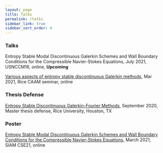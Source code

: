 ```yaml
---
layout: page
title: Talks 
permalink: /talks
sidebar_link: true 
sidebar_sort_order: 4
---
```


### Talks

Entropy Stable Modal Discontinuous Galerkin Schemes and Wall Boundary Conditions for the Compressible Navier-Stokes
Equations, July 2021, USNCCM16, online, **Upcoming**

[Various aspects of entropy stable discontinuous Galerkin methods](pdf/CAAM_seminar_Mar_2021_presentation.pdf), Mar
2021, Rice CAAM seminar, online


### Thesis Defense

[Entropy Stable Discontinuous Galerkin-Fourier Methods](pdf/Master_Thesis_presentation-final-draft.pdf), September 2020, Master thesis defense, Rice University, Houston,
TX

### Poster

[Entropy Stable Modal Discontinuous Galerkin Schemes and Wall Boundary Conditions for the Compressible Navier-Stokes
Equations](pdf/CSE21_poster.pdf), March 2021, SIAM CSE21, online 

